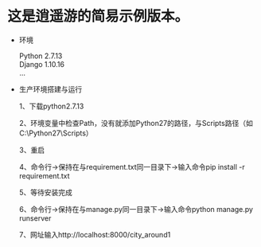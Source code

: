 # 这是逍遥游的简易示例版本。

- 环境

    Python 2.7.13  
    Django 1.10.16  
...


- 生产环境搭建与运行

    1、下载python2.7.13 

    2、环境变量中检查Path，没有就添加Python27的路径，与Scripts路径（如C:\Python27\Scripts） 

    3、重启 

    4、命令行->保持在与requirement.txt同一目录下->输入命令pip install -r requirement.txt 

    5、等待安装完成 

    6、命令行->保持在与manage.py同一目录下->输入命令python manage.py runserver 

    7、网址输入http://localhost:8000/city_around1 
